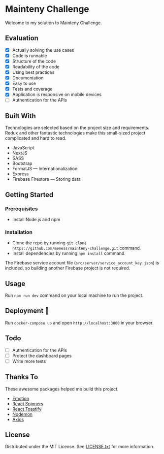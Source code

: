 # Mainteny Challenge
Welcome to my solution to Mainteny Challenge.

## Evaluation
- [x] Actually solving the use cases
- [x] Code is runnable
- [x] Structure of the code
- [x] Readability of the code
- [x] Using best practices
- [x] Documentation
- [x] Easy to use
- [x] Tests and coverage
- [x] Application is responsive on mobile devices
- [ ] Authentication for the APIs

## Built With
Technologies are selected based on the project size and requirements. Redux and other fantastic technologies make this small-sized project complicated and hard to read.
- JavaScript
- NextJS
- SASS
- Bootstrap
- FormatJS — Internationalization
- Express
- Firebase Firestore — Storing data

## Getting Started

### Prerequisites
- Install Node.js and npm

### Installation
- Clone the repo by running `git clone https://github.com/meness/mainteny-challenge.git` command.
- Install dependencies by running `npm install` command.

The Firebase service account file (`src/server/service_account_key.json`) is included, so building another Firebase project is not required.

## Usage
Run `npm run dev` command on your local machine to run the project.

## Deployment 🚀
Run `docker-compose up` and open `http://localhost:3000` in your browser.

## Todo
- [ ] Authentication for the APIs
- [ ] Protect the dashboard pages
- [ ] Write more tests

## Thanks To
These awesome packages helped me build this project.
- [Emotion](https://github.com/emotion-js/emotion)
- [React Spinners](https://github.com/davidhu2000/react-spinners)
- [React Toastify](https://github.com/fkhadra/react-toastify)
- [Nodemon](https://github.com/remy/nodemon)
- [Axios](https://github.com/axios/axios)

## License
Distributed under the MIT License. See [LICENSE.txt](https://github.com/meness/mainteny-challenge/blob/master/LICENSE.txt) for more information.